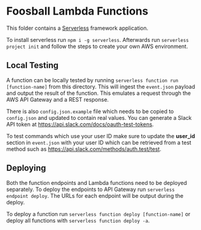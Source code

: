 # Foosball Lambda Functions
This folder contains a [Serverless](https://github.com/serverless/serverless) framework application.

To install serverless run `npm i -g serverless`. Afterwards run `serverless project init` and follow the steps to create your own AWS environment.

## Local Testing
A function can be locally tested by running `serverless function run [function-name]` from this directory. This will ingest the `event.json` payload and output the result of the function. This emulates a request through the AWS API Gateway and a REST response.

There is also `config.json.example` file which needs to be copied to `config.json` and updated to contain real values. You can generate a Slack API token at https://api.slack.com/docs/oauth-test-tokens.

To test commands which use your user ID make sure to update the **user_id** section in `event.json` with your user ID which can be retrieved from a test method such as https://api.slack.com/methods/auth.test/test.

## Deploying
Both the function endpoints and Lambda functions need to be deployed separately. To deploy the endpoints to API Gateway run `serverless endpoint deploy`. The URLs for each endpoint will be output during the deploy.

To deploy a function run `serverless function deploy [function-name]` or deploy all functions with `serverless function deploy -a`.

